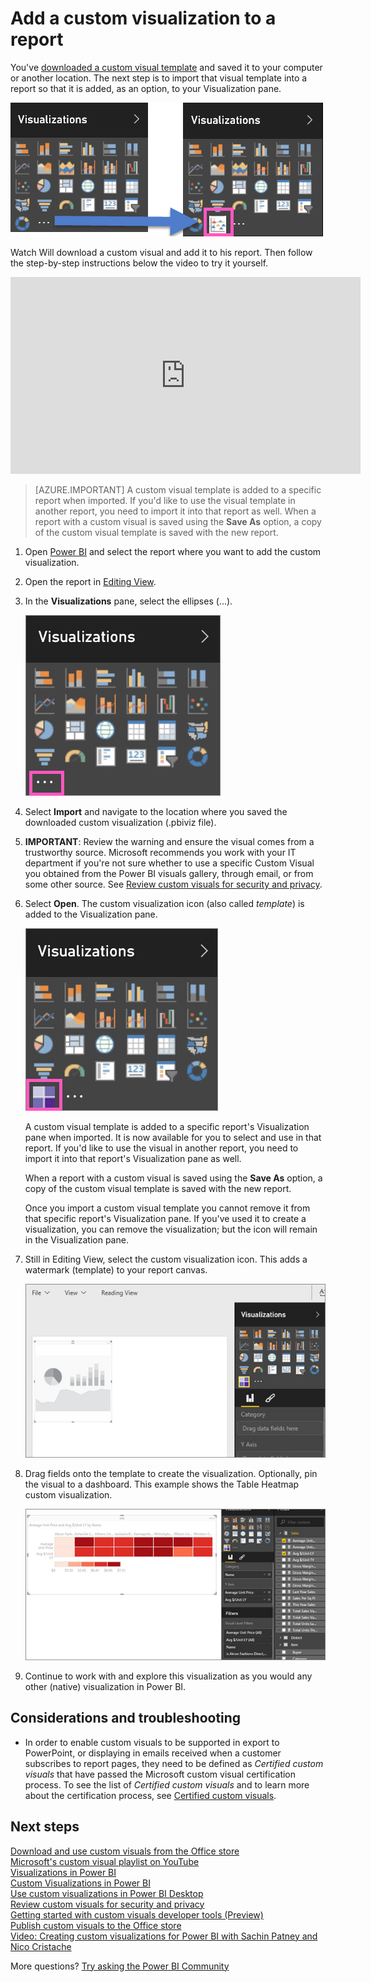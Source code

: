 <properties
   pageTitle="Add a custom visualization to a report"
   description="Add a custom visual to a Power BI report"
   services="powerbi"
   documentationCenter=""
   authors="mihart"
   manager="erikre"
   backup=""
   editor=""
   tags=""
  featuredVideoId="gido6wr5pvE"
  qualityFocus="no"
   qualityDate=""/>

<tags
   ms.service="powerbi"
   ms.devlang="NA"
   ms.topic="article"
   ms.tgt_pltfrm="NA"
   ms.workload="powerbi"
   ms.date="09/03/2017"
   ms.author="mihart"/>

# Add a custom visualization to a report

You've [downloaded a custom visual template](powerbi-custom-visuals-office-store.md) and saved it to your computer or another location.  The next step is to
import that visual template into a report so that it is added, as an option, to your Visualization pane.

![](media/powerbi-custom-visuals-add-to-report/pbi-custom-viz-icon.png)

Watch Will download a custom visual and add it to his report. Then follow the step-by-step instructions below the video to try it yourself.

<iframe width="560" height="315" src="https://www.youtube.com/embed/gido6wr5pvE" frameborder="0" allowfullscreen></iframe>

> [AZURE.IMPORTANT] A custom visual template is added to a specific report when imported. If you'd like to use the visual template in another report, you need to import it into that report as well. When a report with a custom visual is saved using the **Save As** option, a copy of the custom visual template is saved with the new report.

1. Open [Power BI](http://app.powerbi.com) and select the report where you want to add the custom visualization.  

2.  Open the report in [Editing View](powerbi-service-interact-with-a-report-in-editing-view.md).

2. In the **Visualizations** pane, select the ellipses (...).

    ![](media/powerbi-custom-visuals-add-to-report/PBI_customVizEllipses.jpg)

3. Select **Import** and navigate to the location where you saved the downloaded custom visualization (.pbiviz file).

4. **IMPORTANT**: Review the warning and ensure the visual comes from a trustworthy source. Microsoft recommends you work with your IT department if you're not sure whether to
use a specific Custom Visual you obtained from the Power BI visuals gallery, through email, or from some other source.
See [Review custom visuals for security and privacy](powerbi-custom-visuals-review-for-security-and-privacy.md).

5. Select **Open**. The custom visualization icon (also called *template*) is added to the Visualization pane.

    ![](media/powerbi-custom-visuals-add-to-report/PBI_customVizAddedIcon.jpg)

    A custom visual template is added to a specific report's Visualization pane when imported. It is now available for you to select and use in that report.
    If you'd like to use the visual in another report, you need to import it into that report's Visualization pane as well.

    When a report with a custom visual is saved using the **Save As** option, a copy of the custom visual template is saved with the new report.

    Once you import a custom visual template you cannot remove it from that specific report's Visualization pane. If you've used it
    to create a visualization, you can remove the visualization; but the icon will remain in the Visualization pane.

6. Still in Editing View, select the custom visualization icon.  This adds a watermark (template) to your report canvas.

    ![](media/powerbi-custom-visuals-add-to-report/PBI_template.jpg)

7. Drag fields onto the template to create the visualization. Optionally, pin the visual to a dashboard. This example shows the Table Heatmap custom visualization.

    ![](media/powerbi-custom-visuals-add-to-report/PBI_customVizAdded.jpg)

8. Continue to work with and explore this visualization as you would any other (native) visualization in Power BI.

## Considerations and troubleshooting

- In order to enable custom visuals to be supported in export to PowerPoint, or displaying in emails received when a customer subscribes to report pages, they need to be defined as *Certified custom visuals* that have passed the Microsoft custom visual certification process.  To see the list of *Certified custom visuals* and to learn more about the certification process, see [Certified custom visuals](powerbi-custom-visuals-certified.md).

## Next steps

[Download and use custom visuals from the Office store](powerbi-custom-visuals-office-store.md)  
[Microsoft's custom visual playlist on YouTube](https://www.youtube.com/playlist?list=PL1N57mwBHtN1vIjfvuBIzZllrmKo-Vz6x)  
[Visualizations in Power BI](powerbi-service-visualizations-for-reports.md)  
[Custom Visualizations in Power BI](powerbi-custom-visuals.md)  
[Use custom visualizations in Power BI Desktop](powerbi-custom-visuals-use.md)  
[Review custom visuals for security and privacy](powerbi-custom-visuals-review-for-security-and-privacy.md)  
[Getting started with custom visuals developer tools (Preview)](powerbi-custom-visuals-getting-started-with-developer-tools.md)  
[Publish custom visuals to the Office store](powerbi-developer-office-store.md)  
[Video: Creating custom visualizations for Power BI with Sachin Patney and Nico Cristache](https://www.youtube.com/watch?v=kULc2VbwjCc)  

More questions? [Try asking the Power BI Community](http://community.powerbi.com/)
